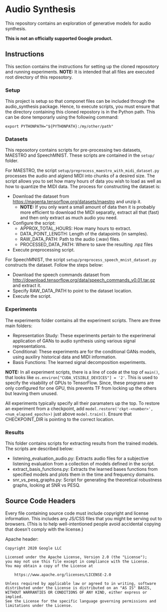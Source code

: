 # Audio Synthesis

This repository contains an exploration of generative models for audio synthesis.

**This is not an officially supported Google product.**

## Instructions
This section contains the instructions for setting up the cloned reposotory
and running experiments. **NOTE:** It is intended that all files are executed
root directory of this reposotory.

### Setup
This project is setup so that componet files can be included through the
audio_synthesis package. Hence, to execute scripts, you must ensure that the
directory containing this cloned repostory is in the Python path. This can
be done temporarly using the following command:

```export PYTHONPATH="${PYTHONPATH}:/my/other/path"```

### Datasets
This reposotory contains scripts for pre-processing two datasets, MAESTRO and SpeechMNIST.
These scripts are contained in the ```setup/``` folder.

For MAESTRO, the script ```setup/preprocess_maestro_with_midi_dataset.py``` processes the 
audio and algiend MIDI into chunks of a desired size. The script allows you to set how many
hours of data you wish to load as well as how to quantize the MIDI data. The process for
constructing the dataset is:
 - Download the dataset from https://magenta.tensorflow.org/datasets/maestro and unzip it. 
   - **NOTE:** If you only want a small amount of data then it is probably more efficient
   to download the MIDI separatly, extract all that (fast) and then only extract as much audio
   you need.
 - Configure the script:
   - APPROX_TOTAL_HOURS: How many hours to extract.
   - DATA_POINT_LENGTH: Length of the datapoints (in samples).
   - RAW_DATA_PATH: Path to the audio (.wav) files.
   - PROCESSED_DATA_PATH: Where to save the resulting .npz files
 - Execute preprocessing script.
 
For SpeechMNIST, the script ```setup/preprocess_speech_mnist_dataset.py``` constructs the dataset.
Follow the steps below:
 - Download the speech commands dataset from http://download.tensorflow.org/data/speech_commands_v0.01.tar.gz
 and extract it.
 - Specify RAW_DATA_PATH to point to the dataset location.
 - Execute the script.

### Experiments
The experiments folder contains all the experiment scripts. There are three main folders:
 - Representation Study: These experiments pertain to the experimenal application of GANs
    to audio synthesis using various signal representations.
 - Conditional: These experiments are for the conditional GANs models, using auxiliry historical
    data and MIDI information.
 - Basis Functions: The learned signal decomposition experiments.

**NOTE:** In all experiment scripts, there is a line of code at the top of ```main()```, that looks
like ```os.environ["CUDA_VISIBLE_DEVICES"] = '2'```. This is used to specify the visability of GPUs
to TensorFlow. Since, these programs are only configured for one GPU, this prevents TF from locking up
the others but leaving them unused.

All experiments typically specify all their paramaters up the top. To restore an experiment from a checkpoint,
add ```model.restore('ckpt-<number>', <num_elapsed_epochs>)``` just above ```model.train()```. Ensure that CHECKPOINT_DIR
is pointing to the correct location.

### Results
This folder contains scripts for extracting results from the trained models. The scripts are described below:
 - listening_evaluation_audio.py: Extracts audio files for a subjective listening evaluation from a collection
 of models defined in the script.
 - extract_basis_functions.py: Extracts the learned bases functions from specified models and plots them in the
 time and frequency domains.
 - snr_vs_pesq_graphs.py: Script for generating the theoretical robustness graphs, looking at SNR vs PESQ.

## Source Code Headers

Every file containing source code must include copyright and license
information. This includes any JS/CSS files that you might be serving out to
browsers. (This is to help well-intentioned people avoid accidental copying that
doesn't comply with the license.)

Apache header:

    Copyright 2020 Google LLC

    Licensed under the Apache License, Version 2.0 (the "License");
    you may not use this file except in compliance with the License.
    You may obtain a copy of the License at

        https://www.apache.org/licenses/LICENSE-2.0

    Unless required by applicable law or agreed to in writing, software
    distributed under the License is distributed on an "AS IS" BASIS,
    WITHOUT WARRANTIES OR CONDITIONS OF ANY KIND, either express or implied.
    See the License for the specific language governing permissions and
    limitations under the License.
